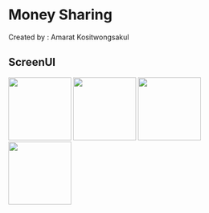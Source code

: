 # Money Sharing

Created by : Amarat Kositwongsakul

## ScreenUI
<img src="https://github.com/limouzeen/money_share_project/assets/133729978/6016778a-99b1-41d6-a848-a8097d2e3d78" width="125">
<img src="https://github.com/limouzeen/money_share_project/assets/133729978/45513e8f-0b9f-4bb6-88e5-70c71eb7836a" width="125">
<img src="https://github.com/limouzeen/money_share_project/assets/133729978/95700dab-77f2-495a-a26b-57325dbb30a9" width="125">
<img src="https://github.com/limouzeen/money_share_project/assets/133729978/90ceee05-d680-4079-b7f3-0dd9dfe0271f" width="125">



